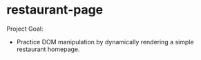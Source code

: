 # restaurant-page

Project Goal:
- Practice DOM manipulation by dynamically rendering a simple restaurant homepage.
